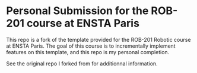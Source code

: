 # Personal Submission for the ROB-201 course at ENSTA Paris

This repo is a fork of the template provided for the ROB-201 Robotic course at ENSTA Paris. The goal of this course is to incrementally implement features on this template, and this repo is my personal completion.

See the original repo I forked from for additionnal information.
